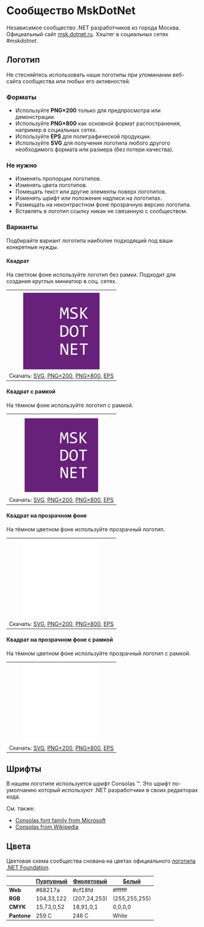 ﻿# Сообщество MskDotNet

Независимое сообщество .NET разработчиков из города Москва. Официальный сайт [msk.dotnet.ru](https://msk.dotnet.ru/). Хэштег в социальных сетях _#mskdotnet_.

## Логотип

Не стесняйтесь использовать наши логотипы при упоминании веб-сайта сообщества или любых его активностей.

### Форматы

- Используйте **PNG×200** только для предпросмотра или демонстрации.
- Используйте **PNG×800** как основной формат распостранения, например в социальных сетях.
- Используйте **EPS** для полиграфической продукции.
- Используйте **SVG** для получения логотипа любого другого необходимого формата или размера (без потери качества).

### Не нужно

- Изменять пропорции логотипов.
- Изменять цвета логотипов.
- Помещать текст или другие элементы поверх логотипов.
- Изменять шрифт или положение надписи на логотипах.
- Размещать на неконтрастном фоне прозрачную версию логотипа.
- Вставлять в логотип ссылку никак не связанную с сообществом.

### Варианты

Подбирайте вариант логотипа наиболее подходящий под ваши конкретные нужды.

#### Квадрат

На светлом фоне используйте логотип без рамки. Подходит для создания круглых миниатюр в соц. сетях.

|       |
| :---: |
|       |
| ![Квадрат](mskdotnet-logo-squared-200.png) |
| Скачать: [SVG](https://raw.githubusercontent.com/DotNetRu/BrandBook/master/Logo/Msk/mskdotnet-logo-squared.svg), [PNG×200](https://raw.githubusercontent.com/DotNetRu/BrandBook/master/Logo/Msk/mskdotnet-logo-squared-200.png), [PNG×800](https://raw.githubusercontent.com/DotNetRu/BrandBook/master/Logo/Msk/mskdotnet-logo-squared-800.png), [EPS](https://raw.githubusercontent.com/DotNetRu/BrandBook/master/Logo/Msk/mskdotnet-logo-squared.eps) |

#### Квадрат с рамкой

На тёмном фоне используйте логотип с рамкой.

|       |
| :---: |
|       |
| ![Квадрат с рамкой](mskdotnet-logo-squared-bordered-200.png) |
| Скачать: [SVG](https://raw.githubusercontent.com/DotNetRu/BrandBook/master/Logo/Msk/mskdotnet-logo-squared-bordered.svg), [PNG×200](https://raw.githubusercontent.com/DotNetRu/BrandBook/master/Logo/Msk/mskdotnet-logo-squared-bordered-200.png), [PNG×800](https://raw.githubusercontent.com/DotNetRu/BrandBook/master/Logo/Msk/mskdotnet-logo-squared-bordered-800.png), [EPS](https://raw.githubusercontent.com/DotNetRu/BrandBook/master/Logo/Msk/mskdotnet-logo-squared-bordered.eps) |

#### Квадрат на прозрачном фоне

На тёмном цветном фоне используйте прозрачный логотип.

|       |
| :---: |
|       |
| ![Квадрат на прозрачном фоне](mskdotnet-logo-squared-white-200.png) |
| Скачать: [SVG](https://raw.githubusercontent.com/DotNetRu/BrandBook/master/Logo/Msk/mskdotnet-logo-squared-white.svg), [PNG×200](https://raw.githubusercontent.com/DotNetRu/BrandBook/master/Logo/Msk/mskdotnet-logo-squared-white-200.png), [PNG×800](https://raw.githubusercontent.com/DotNetRu/BrandBook/master/Logo/Msk/mskdotnet-logo-squared-white-800.png), [EPS](https://raw.githubusercontent.com/DotNetRu/BrandBook/master/Logo/Msk/mskdotnet-logo-squared-white.eps) |

#### Квадрат на прозрачном фоне с рамкой

На тёмном цветном фоне используйте прозрачный логотип с рамкой.

|       |
| :---: |
|       |
| ![Квадрат на прозрачном фоне с рамкой](mskdotnet-logo-squared-white-bordered-200.png) |
| Скачать: [SVG](https://raw.githubusercontent.com/DotNetRu/BrandBook/master/Logo/Msk/mskdotnet-logo-squared-white-bordered.svg), [PNG×200](https://raw.githubusercontent.com/DotNetRu/BrandBook/master/Logo/Msk/mskdotnet-logo-squared-white-bordered-200.png), [PNG×800](https://raw.githubusercontent.com/DotNetRu/BrandBook/master/Logo/Msk/mskdotnet-logo-squared-white-bordered-800.png), [EPS](https://raw.githubusercontent.com/DotNetRu/BrandBook/master/Logo/Msk/mskdotnet-logo-squared-white-bordered.eps) |

## Шрифты

В нашем логотипе используется шрифт Consolas ™. Это шрифт по-умолчанию который используют .NET разработчики в своих редакторах кода.

См. также:

- [Consolas font family from Microsoft](https://docs.microsoft.com/en-us/typography/font-list/consolas)
- [Consolas from Wikipedia](https://en.wikipedia.org/wiki/Consolas)

## Цвета

Цветовая схема сообщества снована на цветах официального [логотипа .NET Foundation](https://github.com/dotnet/swag/tree/master/logo).

|             | [Пурпурный](https://www.color-hex.com/color/68217a) | [Фиолетовый](https://www.color-hex.com/color/cf18fd) | [Белый](https://www.color-hex.com/color/ffffff) |
| ----------- | --------------------------------------------------- | ---------------------------------------------------- | ----------------------------------------------- |
| **Web**     | #68217a                                             | #cf18fd                                              | #ffffff                                         |
| **RGB**     | 104,33,122                                          | (207,24,253)                                         | (255,255,255)                                   |
| **CMYK**    | 15,73,0,52                                          | 18,91,0,1                                            | 0,0,0,0                                         |
| **Pantone** | 259 C                                               | 246 C                                                | White                                           |

